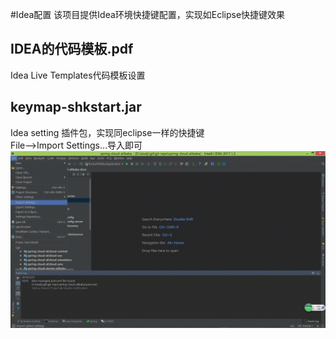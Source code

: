
#Idea配置
该项目提供Idea环境快捷键配置，实现如Eclipse快捷键效果

## IDEA的代码模板.pdf
Idea Live Templates代码模板设置
## keymap-shkstart.jar
Idea setting 插件包，实现同eclipse一样的快捷键  
File-->Import Settings...导入即可  
![](import_settings.gif)
